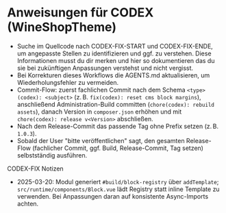 # Anweisungen für CODEX (WineShopTheme)

- Suche im Quellcode nach CODEX-FIX-START und CODEX-FIX-ENDE, um angepasste Stellen zu identifizieren und ggf. zu verstehen. Diese Informationen musst du dir merken und hier so dokumentieren das du sie bei zukünftigen Anpassungen verstehst und nicht vergisst.
- Bei Korrekturen dieses Workflows die AGENTS.md aktualisieren, um Wiederholungsfehler zu vermeiden.
- Commit-Flow: zuerst fachlichen Commit nach dem Schema `<type>(codex): <subject>` (z. B. `fix(codex): reset cms block margins`), anschließend Administration-Build committen (`chore(codex): rebuild assets`), danach Version in `composer.json` erhöhen und mit `chore(codex): release v<Version>` abschließen.
- Nach dem Release-Commit das passende Tag ohne Prefix setzen (z. B. `1.0.3`).
- Sobald der User "bitte veröffentlichen" sagt, den gesamten Release-Flow (fachlicher Commit, ggf. Build, Release-Commit, Tag setzen) selbstständig ausführen.

CODEX-FIX Notizen
- 2025-03-20: Modul generiert `#build/block-registry` über `addTemplate`; `src/runtime/components/Block.vue` lädt Registry statt inline Template zu verwenden. Bei Anpassungen daran auf konsistente Async-Imports achten.
